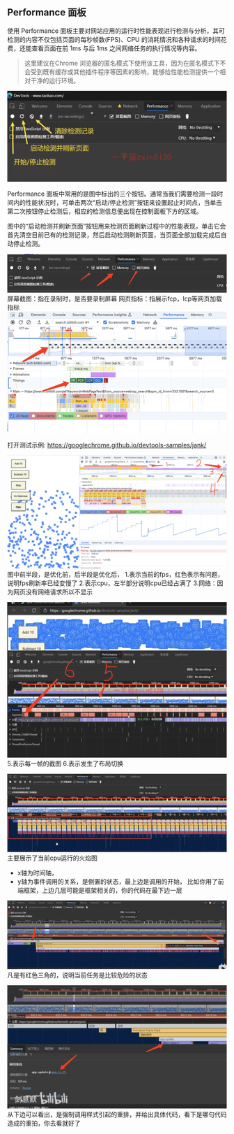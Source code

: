 
## Performance 面板

使用 Performance 面板主要对网站应用的运行时性能表现进行检测与分析，其可检测的内容不仅包括页面的每秒帧数(FPS)、CPU 的消耗情况和各种请求的时间花费，还能查看页面在前 1ms 与后 1ms 之间网络任务的执行情况等内容。

> 这里建议在Chrome 浏览器的匿名模式下使用该工具，因为在匿名模式下不会受到既有缓存或其他插件程序等因素的影响，能够给性能检测提供一个相对干净的运行环境。


![alt text](assets/image.png)

Performance 面板中常用的是图中标出的三个按钮。通常当我们需要检测一段时间内的性能状况时，可单击两次“启动/停止检测”按钮来设置起止时间点，当单击第二次按钮停止检测后，相应的检测信息便出现在控制面板下方的区域。

图中的“启动检测并刷新页面”按钮用来检测页面刷新过程中的性能表现，单击它会首先清空目前已有的检测记录，然后启动检测刷新页面，当页面全部加载完成后自动停止检测。

![alt text](assets/image-1.png)
屏幕截图：指在录制时，是否要录制屏幕
网页指标：指展示fcp，lcp等网页加载指标
![alt text](assets/image-2.png)

打开测试示例: https://googlechrome.github.io/devtools-samples/jank/


![alt text](assets/image-3.png)
图中前半段，是优化前，后半段是优化后，
1.表示当前的fps，红色表示有问题，说明fps刷新率已经变慢了
2.表示cpu，左半部分说明cpu已经占满了
3.网络：因为网页没有网络请求所以不显示

![alt text](assets/image-4.png)
5.表示每一帧的截图
6.表示发生了布局切换

![alt text](assets/image-5.png)
主要展示了当前cpu运行的火焰图
- x轴为时间轴，
- y轴为事件调用的关系，是倒置的状态，最上边是调用的开始，
比如你用了前端框架，上边几层可能是框架相关的，你的代码在最下边一层

![alt text](assets/image-6.png)
凡是有红色三角的，说明当前任务是比较危险的状态

![alt text](assets/image-7.png)
从下边可以看出，是强制调用样式引起的重排，并给出具体代码，看下是哪句代码造成的重拍，你去看就好了






















